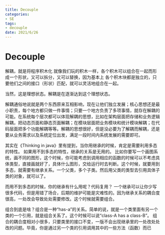 ```yaml
---
title: Decouple
categories:
- SE
tags:
- decouple
date: 2021/6/26
---
```




# Decouple

解耦，就是将程序积木化 就像我们玩的积木一样，各个积木可以组合在一起而形成一个形状，又可以拆分，又可以替换，因为基本上 各个积木块都是独立的，只要他们之间的接口（形状）匹配，就可以灵活地组合在一起。

当然，这是理想状态。解耦是在逐渐达到这个理想状态。

解耦通俗地说就是两个东西原来互相影响，现在让他们独立发展；核心思想还是最小职责，每个地方都只做一件事情；只要一个地方负责了多项事情，就存在解耦的可能。在系统每个层次都可以体现解耦的思想，比如在架构层面把存储和业务逻辑解耦，把动态页面和静态页面解耦；在模块层面把业务模块和统计模块解耦；在代码层面把多个功能解耦等等。解耦的思想很好，但是没必要为了解耦而解耦，还是要从业务需求以及系统定位出发，满足一段时间内系统发展的需要即可。

其实在《Thinking in java》里有提到，当你用继承的时候，肯定是需要利用多态的特性。 如果用不到多态的特性，继承的关系是无用的。 比如你要写一个画图系统，画不同的图形，这个时候，你可能考虑到调用相应的函数的时候可以不考虑具体类型，直接画就好了，具体什么图形，交给运行时去判断。这个时候，就要用到多态，就需要有继承关系。一个父类，多个子类。然后用父类的类型去引用具体子类的对象，就可以了。

而用不到多态的时候，你的继承有什么用呢？代码复用？ 一个继承可以让你少写很多代码，但是用错了场合，后期的维护可能是灾难性的。因为继承关系的耦合度很高，一处改会导致处处需要修改。这个时候就需要组合。

组合到底是啥？组合是一种“has-a”的关系。简单的说，就是一个类里面有另一个类的一个引用，就是组合关系了。这个时候可以说“class-A has a class-B”。 组合的耦合度相对小很多，只要类里的接口不变，一版不会出现继承里的一处改处处改的问题。毕竟，你是通过另一个类的引用调用其中的一些方法（函数）而已